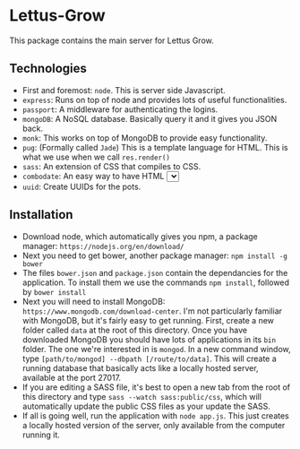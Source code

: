 # Lettus-Grow
This package contains the main server for Lettus Grow.

## Technologies
* First and foremost: `node`. This is server side Javascript.
* `express`: Runs on top of node and provides lots of useful functionalities.
* `passport`: A middleware for authenticating the logins.
* `mongoDB`: A NoSQL database. Basically query it and it gives you JSON back.
* `monk`: This works on top of MongoDB to provide easy functionality.
* `pug`: (Formally called `Jade`) This is a template language for HTML. This is what we use when we call `res.render()`
* `sass`: An extension of CSS that compiles to CSS.
* `combodate`: An easy way to have HTML <select> blocks for dates.
* `uuid`: Create UUIDs for the pots.

## Installation
* Download node, which automatically gives you npm, a package manager: `https://nodejs.org/en/download/`
* Next you need to get bower, another package manager: `npm install -g bower`
* The files `bower.json` and `package.json` contain the dependancies for the application. To install them we use the commands `npm install`, followed by `bower install`
* Next you will need to install MongoDB: `https://www.mongodb.com/download-center`. I'm not particularly familiar with MongoDB, but it's fairly easy to get running. First, create a new folder called `data` at the root of this directory. Once you have downloaded MongoDB you should have lots of applications in its `bin` folder. The one we're interested in is `mongod`. In a new command window, type `[path/to/mongod] --dbpath [/route/to/data]`. This will create a running database that basically acts like a locally hosted server, available at the port 27017.
* If you are editing a SASS file, it's best to open a new tab from the root of this directory and type `sass --watch sass:public/css`, which will automatically update the public CSS files as your update the SASS.
* If all is going well, run the application with `node app.js`. This just creates a locally hosted version of the server, only available from the computer running it.